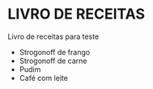 # LIVRO DE RECEITAS

Livro de receitas para teste

- Strogonoff de frango
- Strogonoff de carne
- Pudim
- Café com leite

